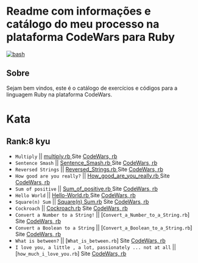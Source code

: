 # Readme com informações e catálogo do meu processo na plataforma CodeWars para Ruby
<a href="https://www.gnu.org/software/bash/" target="_blank" rel="noreferrer"> <img src="https://www.codewars.com/users/arthurdduarte/badges/micro" alt="bash"/> </a>

## Sobre
Sejam bem vindos, este é o catálogo de exercícios e códigos para a linguagem Ruby na plataforma CodeWars.

# Kata
## Rank:8 kyu

* `Multiply` ||  [  multiply.rb  ](https://github.com/arthurddduarte86/CodeWars-Ruby/blob/main/Code-Rb/Multiply.rb)  Site [CodeWars, rb  ](https://www.codewars.com/kata/50654ddff44f800200000004/train/ruby)
* `Sentence Smash` ||  [  Sentence_Smash.rb  ](https://github.com/arthurddduarte86/CodeWars-Ruby/blob/main/Code-Rb/Sentence_Smash.rb)  Site [CodeWars, rb  ](https://www.codewars.com/kata/53dc23c68a0c93699800041d/train/ruby)
* `Reversed Strings` ||  [  Reversed_Strings.rb  ](https://github.com/arthurddduarte86/CodeWars-Ruby/blob/main/Code-Rb/Reversed_Strings.rb)  Site [CodeWars, rb  ](https://www.codewars.com/kata/5168bb5dfe9a00b126000018/train/ruby)
* `How good are you really?` ||  [  How_good_are_you_really.rb  ](https://github.com/arthurddduarte86/CodeWars-Ruby/blob/main/Code-Rb/How_good_are_you_really.rb)  Site [CodeWars, rb  ](https://www.codewars.com/kata/5601409514fc93442500010b/train/ruby)
* `Sum of positive` ||  [  Sum_of_positive.rb  ](https://github.com/arthurddduarte86/CodeWars-Ruby/blob/main/Code-Rb/Sum_of_Positive.rb)  Site [CodeWars, rb  ](https://www.codewars.com/kata/5715eaedb436cf5606000381/train/ruby)
* `Hello World` ||  [  Hello-World.rb  ](https://github.com/arthurddduarte86/CodeWars-Ruby/blob/main/Code-Rb/Hello-World.rb)  Site [CodeWars, rb  ](https://www.codewars.com/kata/523b4ff7adca849afe000035/train/ruby)
* `Square(n) Sum` ||  [Square(n) Sum.rb](https://github.com/arthurddduarte86/CodeWars-Ruby/blob/main/Code-Rb/Square(n)_Sum.rb)  Site [CodeWars, rb  ](https://www.codewars.com/kata/515e271a311df0350d00000f/train/ruby)
* `Cockroach` ||  [Cockroach.rb](https://github.com/arthurddduarte86/CodeWars-Ruby/blob/main/Code-Rb/Cockroach.rb)  Site [CodeWars, rb  ](https://www.codewars.com/kata/55fab1ffda3e2e44f00000c6/train/ruby)
* `Convert a Number to a String!` ||  [`Convert_a_Number_to_a_String.rb`] Site [CodeWars, rb  ](https://www.codewars.com/kata/5265326f5fda8eb1160004c8/train/ruby)
* `Convert a Boolean to a String` ||  [`Convert_a_Boolean_to_a_String.rb`] Site [CodeWars, rb  ](https://www.codewars.com/kata/551b4501ac0447318f0009cd/train/ruby)
* `What is between?` ||  [`What_is_between.rb`] Site [CodeWars, rb  ](https://www.codewars.com/kata/55ecd718f46fba02e5000029/train/ruby)
* `I love you, a little , a lot, passionately ... not at all` ||  [`how_much_i_love_you.rb`] Site [CodeWars, rb  ](https://www.codewars.com/kata/57f24e6a18e9fad8eb000296/train/ruby)

